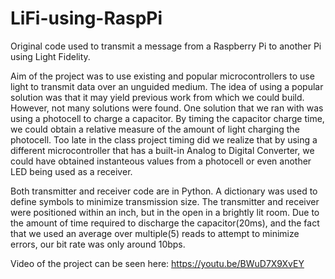 # LiFi-using-RaspPi
Original code used to transmit a message from a Raspberry Pi to another Pi using Light Fidelity.

Aim of the project was to use existing and popular microcontrollers to use light to transmit data over an unguided medium. The idea of using a popular solution was that it may yield previous work from which we could build. However, not many solutions were found. One solution that we ran with was using a photocell to charge a capacitor. By timing the capacitor charge time, we could obtain a relative measure of the amount of light charging the photocell. Too late in the class project timing did we realize that by using a different microcontroller that has a built-in Analog to Digital Converter, we could have obtained instanteous values from a photocell or even another LED being used as a receiver.

Both transmitter and receiver code are in Python. A dictionary was used to define symbols to minimize transmission size. The transmitter and receiver were positioned within an inch, but in the open in a brightly lit room. Due to the amount of time required to discharge the capacitor(20ms), and the fact that we used an average over multiple(5) reads to attempt to minimize errors, our bit rate was only around 10bps.

Video of the project can be seen here: https://youtu.be/BWuD7X9XvEY

